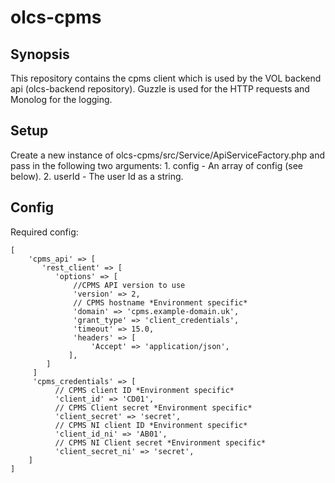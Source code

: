 # olcs-cpms

## Synopsis
This repository contains the cpms client which is used by the VOL backend api (olcs-backend repository). Guzzle is used for the HTTP requests and Monolog for the logging.


## Setup
Create a new instance of olcs-cpms/src/Service/ApiServiceFactory.php and pass in the following two arguments: 
	1. config - An array of config (see below).
	2. userId - The user Id as a string.

## Config
Required config:
```
[
	'cpms_api' => [  
	   'rest_client' => [  
		  'options' => [  
			  //CPMS API version to use  
			  'version' => 2,  
			  // CPMS hostname *Environment specific* 
			  'domain' => 'cpms.example-domain.uk', 
			  'grant_type' => 'client_credentials',  
			  'timeout' => 15.0,  
			  'headers' => [  
				  'Accept' => 'application/json',  
			 ],
		]
	 ]
	 'cpms_credentials' => [   													
	      // CPMS client ID *Environment specific*  
		  'client_id' => 'CD01',  
		  // CPMS Client secret *Environment specific*  
		  'client_secret' => 'secret',  
		  // CPMS NI client ID *Environment specific*  
		  'client_id_ni' => 'AB01',  
		  // CPMS NI Client secret *Environment specific*  
		  'client_secret_ni' => 'secret',  
	]
]
 ```